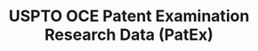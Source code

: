 ---
bigquery: https://console.cloud.google.com/bigquery?p=patents-public-data&d=uspto_oce_pair&page=dataset
citation: 'Graham, S. Marco, A., and Miller, A. (2015). “The USPTO Patent Examination
  Research Dataset: A Window on the Process of Patent Examination.”'
contributors: Graham, S. Marco, A., Miller, A.
cost: None
description: The latest version of PatEx (referred to below as the 2020 release) contains
  detailed information on nearly 11.9 million publicly-viewable provisional and non-provisional
  patent applications to the USPTO and over 4.6 million Patent Cooperation Treaty
  (PCT) applications. It is based on data that OCE downloaded from the Patent Examination
  Data System (PEDS) in April, 2021. The PEDS data are sourced from Public PAIR. The
  first time that OCE used PEDS as the basis of PatEx was for the 2019 release. We
  took the PEDS data and organized it into the familiar PatEx data files, which are
  based on the organization of the Public PAIR portal. The data files include information
  on each application’s characteristics, prosecution history, continuation history,
  claims of foreign priority, patent term adjustment history, publication history,
  and correspondence address information.
documentation: 'For the 2019 and later releases, new technical documentation is available
  https://www.uspto.gov/sites/default/files/documents/PatEx-2019-Technical-Doc.pdf


  A document describing the 2014-2017 data sets is available and can be cited as:
  Graham, Stuart J.H. and Marco, Alan C. and Miller, Richard, The USPTO Patent Examination
  Research Dataset: A Window on the Process of Patent Examination (November 30, 2015).
  Available at SSRN: https://ssrn.com/abstract=2702637.'
last_edit: Mon, 04 Apr 2022 19:06:22 GMT
location: https://www.uspto.gov/ip-policy/economic-research/research-datasets/patent-examination-research-dataset-public-pair
maintained_by: EconomicsData@uspto.gov
related_publications: https://ssrn.com/abstract=29956744, https://ssrn.com/abstract=2702637
schema_fields: '[''aia_first_to_file'', ''application_number_pair'', ''examiner_name_middle'',
  ''correspondence_street_line_2'', ''file_location_date'', ''customer_number'', ''inventor_name_last'',
  ''application_number'', ''small_entity_indicator'', ''uspc_subclass'', ''file_location'',
  ''sequence_number'', ''parent_filing_date'', ''child_filing_date'', ''wipo_pub_number'',
  ''inventor_rank'', ''correspondence_city'', ''correspondence_street_line_1'', ''examiner_id'',
  ''wipo_pub_date'', ''recorded_date'', ''inventor_name_first'', ''inventor_region_code'',
  ''inventor_name_middle'', ''continuation_type'', ''appl_status_code'', ''parent_application_number'',
  ''patent_number'', ''status_code'', ''parent_country'', ''correspondence_region_code'',
  ''invention_subject_matter'', ''application_type'', ''child_application_number'',
  ''filing_date'', ''parent_country_code'', ''status_description'', ''event_description'',
  ''examiner_art_unit'', ''invention_title'', ''correspondence_postal_code'', ''correspondence_country_name'',
  ''event_code'', ''earliest_pgpub_number'', ''correspondence_name_line_1'', ''abandon_date'',
  ''correspondence_region_name'', ''earliest_pgpub_date'', ''confirm_number'', ''examiner_name_first'',
  ''inventor_country_name'', ''correspondence_country_code'', ''uspc_class'', ''atty_docket_number'',
  ''patent_issue_date'', ''foreign_parent_date'', ''inventor_country_code'', ''inventor_address_type'',
  ''disposal_type'', ''correspondence_name_line_2'', ''foreign_parent_id'', ''appl_status_date'',
  ''examiner_name_last'']'
shortname: patex
tags:
- patents
- legal
- history
terms_of_use: 'USPTO’s online databases are not designed or intended to be a source
  for bulk downloads of USPTO data when accessed through the website’s interfaces.
  Individuals, companies, IP addresses, or blocks of IP addresses who, in effect,
  deny or decrease service by generating unusually high numbers of database accesses
  (searches, pages, or hits), whether generated manually or in an automated fashion,
  may be denied access to USPTO servers without notice.


  Bulk data products may be separately obtained from the USPTO, either for free or
  at the cost of dissemination. For details, see information on Electronic Bulk Data
  Products: https://www.uspto.gov/learning-and-resources/electronic-bulk-data-products'
title: USPTO OCE Patent Examination Research Data (PatEx)
uuid: 4342caa7-23af-420c-b2f6-6088f133df6a
---